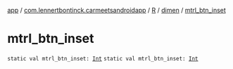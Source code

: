 [app](../../../index.md) / [com.lennertbontinck.carmeetsandroidapp](../../index.md) / [R](../index.md) / [dimen](index.md) / [mtrl_btn_inset](./mtrl_btn_inset.md)

# mtrl_btn_inset

`static val mtrl_btn_inset: `[`Int`](https://kotlinlang.org/api/latest/jvm/stdlib/kotlin/-int/index.html)
`static val mtrl_btn_inset: `[`Int`](https://kotlinlang.org/api/latest/jvm/stdlib/kotlin/-int/index.html)